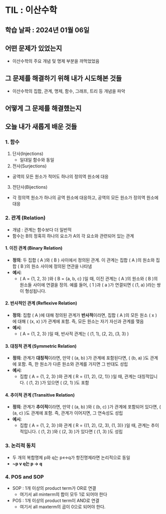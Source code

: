 # TIL : 이산수학

## 학습 날짜 : 2024년 01월 06일

## 어떤 문제가 있었는지
- 이산수학의 주요 개념 및 명제 부분을 까먹었었음

## 그 문제를 해결하기 위해 내가 시도해본 것들
- 이산수학의 집합, 관계, 명제, 함수, 그래프, 트리 등 개념을 파악 

## 어떻게 그 문제를 해결했는지

## 오늘 내가 새롭게 배운 것들
### 1. 함수
1. 단사(Injections)
   - 일대일 함수와 동일
2. 전사(Surjections)
  - 공역의 모든 원소가 적어도 하나의 정의역 원소에 대응
3. 전단사(Bijections)
  - 각 정의역 원소가 하나의 공역 원소에 대응하고, 공역의 모든 원소가 정의역 원소에 대응

### 2. 관계 (Relation)
- 개념 : 관계는 함수보다 더 일반적
- 함수는 B의 정혹히 하나의 요소가 A의 각 요소와 관련되어 있는 관계

#### 1. 이진 관계 (Binary Relation)
- **정의**: 두 집합 \( A \)와 \( B \) 사이에서 정의된 관계. 이 관계는 집합 \( A \)의 원소와 집합 \( B \)의 원소 사이에 정의된 연관을 나타냄
- **예시**: 
  - \( A = \{1, 2, 3\} \)와 \( B = \{a, b, c\} \)일 때, 이진 관계는 \( A \)의 원소와 \( B \)의 원소들 사이에 연결을 정의. 예를 들어, \( 1 \)과 \( a \)가 연결되면 \( (1, a) \)라는 쌍이 형성됩니다.

#### 2. 반사적인 관계 (Reflexive Relation)

- **정의**: 집합 \( A \)에 대해 정의된 관계가 **반사적**이라면, 집합 \( A \)의 모든 원소 \( x \)에 대해 \( (x, x) \)가 관계에 포함. 즉, 모든 원소는 자기 자신과 관계를 맺음
- **예시**: 
  - \( A = \{1, 2, 3\} \)일 때, 반사적 관계는 \( (1, 1), (2, 2), (3, 3) \)

#### 3. 대칭적 관계 (Symmetric Relation)

- **정의**: 관계가 **대칭적**이라면, 만약 \( (a, b) \)가 관계에 포함된다면, \( (b, a) \)도 관계에 포함. 즉, 한 원소가 다른 원소와 관계를 가지면 그 반대도 성립
- **예시**: 
  - 집합 \( A = \{1, 2, 3\} \)와 관계 \( R = \{(1, 2), (2, 1)\} \)일 때, 관계는 대칭적입니다. \( (1, 2) \)가 있으면 \( (2, 1) \)도 포함

#### 4. 추이적 관계 (Transitive Relation)
- **정의**: 관계가 **추이적**이라면, 만약 \( (a, b) \)와 \( (b, c) \)가 관계에 포함되어 있다면, \( (a, c) \)도 관계에 포함. 즉, 관계가 이어지면, 그 연속성도 성립
- **예시**: 
  - 집합 \( A = \{1, 2, 3\} \)와 관계 \( R = \{(1, 2), (2, 3), (1, 3)\} \)일 때, 관계는 추이적입니다. \( (1, 2) \)와 \( (2, 3) \)가 있다면 \( (1, 3) \)도 성립

### 3. 논리적 동치
- 두 개의 복합명제 p와 q는 p<->q가 항진명제라면 논리적으로 동일
- **~p v q는 p -> q**


### 4. POS and SOP
- SOP : 1개 이상의 product term가 OR로 연결
  - 여기서 all minterm의 합이 모두 1로 되어야 한다
- POS : 1개 이상의 product term이 AND로 연결
    - 여기서 all maxterm의 곱이 0으로 되어야 한다. 
